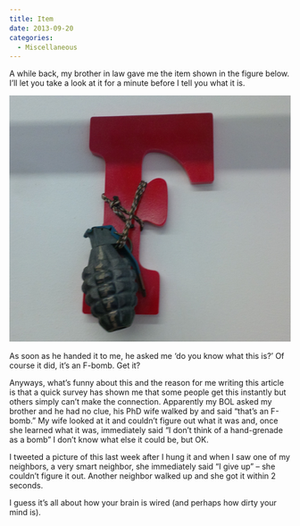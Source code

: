 ```yaml
---
title: Item
date: 2013-09-20
categories: 
  - Miscellaneous
---
```


A while back, my brother in law gave me the item shown in the figure below. I’ll let you take a look at it for a minute before I tell you what it is.

![](images/f-bomb.png)

As soon as he handed it to me, he asked me ‘do you know what this is?’ Of course it did, it’s an F-bomb. Get it?

Anyways, what’s funny about this and the reason for me writing this article is that a quick survey has shown me that some people get this instantly but others simply can’t make the connection. Apparently my BOL asked my brother and he had no clue, his PhD wife walked by and said “that’s an F-bomb.” My wife looked at it and couldn’t figure out what it was and, once she learned what it was, immediately said “I don’t think of a hand-grenade as a bomb” I don’t know what else it could be, but OK.

I tweeted a picture of this last week after I hung it and when I saw one of my neighbors, a very smart neighbor, she immediately said “I give up” – she couldn’t figure it out. Another neighbor walked up and she got it within 2 seconds.

I guess it’s all about how your brain is wired (and perhaps how dirty your mind is).
